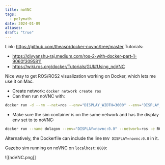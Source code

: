 ```yaml
---
title: noVNC
tags:
  - polymath
date: 2024-01-09
aliases: 
draft: "true"
---
```

Link: https://github.com/theasp/docker-novnc/tree/master
Tutorials:
- https://divyanshu-raj.medium.com/ros-2-with-docker-part-1-9060f3095811
- https://wiki.ros.org/docker/Tutorials/GUI#Using_noVNC

Nice way to get ROS/ROS2 visualization working on Docker, which lets me use it on Mac.
- Create network: `docker network create ros`
- Can then run noVNC with:
```bash
docker run -d --rm --net=ros --env="DISPLAY_WIDTH=3000" --env="DISPLAY_HEIGHT=1800" --name=novnc -p=8080:8080 theasp/novnc:latest
```

- Make sure the sim container is on the same network and has the display env set to to noVNC:
```bash
docker run --name dolagon --env="DISPLAY=novnc:0.0" --network=ros -e ROS_DOMAIN_ID=9 -e RMW_IMPLEMENTATION=rmw_cyclonedds_cpp -e CYCLONEDDS_URI=/opt/polymathrobotics/dolagon_config/share/dolagon_config/config/dds_config.xml registry.gitlab.com/polymathrobotics/dolagon/dolagon_sim:humble ros2 launch dolagon_sim sim.launch.py
```

Alternatively, the Dockerfile can include the line `ENV DISPLAY=novnc:0.0` in it.

Gazebo sim running on noVNC on `localhost:8080`:

![[noVNC.png]]